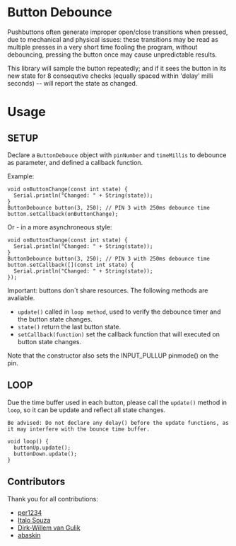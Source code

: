 # Button Debounce

 Pushbuttons often generate improper open/close transitions when pressed, due to mechanical and physical issues: these transitions may be read as multiple presses in a very short time fooling the program, without debouncing, pressing the button once may cause unpredictable results.

This library will sample the button repeatedly; and if it sees the button in its new state for 8 consequtive checks (equally spaced within 'delay' milli seconds) -- will report the state as changed.

 Usage
============

## SETUP


Declare a `ButtonDebouce` object with `pinNumber` and `timeMillis` to debounce as parameter, and defined a callback function.

Example:

```
void onButtonChange(const int state) {
  Serial.println("Changed: " + String(state));
}
ButtonDebounce button(3, 250); // PIN 3 with 250ms debounce time
button.setCallback(onButtonChange);
```

Or - in a more asynchroneous style:

```
void onButtonChange(const int state) {
  Serial.println("Changed: " + String(state));
}
ButtonDebounce button(3, 250); // PIN 3 with 250ms debounce time
button.setCallback([](const int state) {
  Serial.println("Changed: " + String(state));
});
```

Important: buttons don´t share resources. The following methods are avaliable.

* `update()` called in `loop method`, used to verify the debounce timer and the button state changes.
* `state()` return the last button state.
* `setCallback(function)` set the callback function that will executed on button state changes.

Note that the constructor also sets the INPUT_PULLUP pinmode() on the pin.
## LOOP

Due the time buffer used in each button, please call the `update()` method in `loop`, so it can be update and reflect all state changes.

    Be advised: Do not declare any delay() before the update functions, as it may interfere with the bounce time buffer.


```
void loop() {
  buttonUp.update();
  buttonDown.update();
}
```

## Contributors

Thank you for all contributions:

* [per1234](https://github.com/per1234)
* [Italo Souza](https://github.com/italosouza)
* [Dirk-Willem van Gulik](https://github.com/dirkx)
* [abaskin](https://github.com/abaskin)

